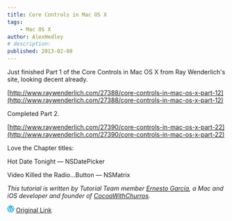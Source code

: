 ```yaml
---
title: Core Controls in Mac OS X
tags:
    - Mac OS X
author: AlexHedley
# description: 
published: 2013-02-08
---
```


Just finished Part 1 of the Core Controls in Mac OS X from Ray Wenderlich's site, looking decent already.

[http://www.raywenderlich.com/27388/core-controls-in-mac-os-x-part-12](http://www.raywenderlich.com/27388/core-controls-in-mac-os-x-part-12)

Completed Part 2.

[http://www.raywenderlich.com/27390/core-controls-in-mac-os-x-part-22](http://www.raywenderlich.com/27390/core-controls-in-mac-os-x-part-22)

Love the Chapter titles:

Hot Date Tonight — NSDatePicker

Video Killed the Radio…Button — NSMatrix

_This tutorial is written by Tutorial Team member [Ernesto García](http://www.raywenderlich.com/about#ernestogarcia), a Mac and iOS developer and founder of [CocoaWithChurros](http://www.cocoawithchurros.com/)._

![Wordpress](../images/wordpress.png "Wordpress") [Original Link](https://alexhedley.wordpress.com/2013/02/08/core-controls-in-mac-os-x-part-12/)
